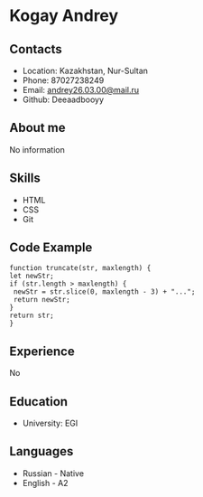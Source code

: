 # Kogay Andrey
## Contacts
+ Location: Kazakhstan, Nur-Sultan
+ Phone: 87027238249
+ Email: andrey26.03.00@mail.ru
+ Github: Deeaadbooyy

## About me
No information

## Skills
+ HTML
+ CSS
+ Git

## Code Example
```
function truncate(str, maxlength) {
let newStr;
if (str.length > maxlength) {
 newStr = str.slice(0, maxlength - 3) + "...";
 return newStr;
}
return str;
}
```

## Experience
No

## Education
+ University: EGI

## Languages
+ Russian - Native
+ English - A2
